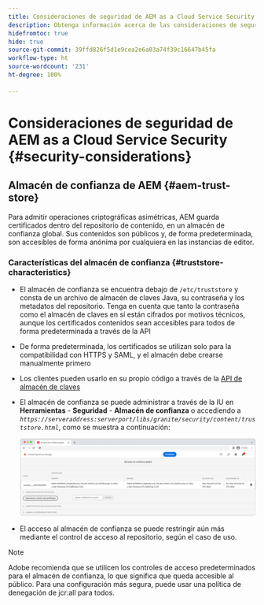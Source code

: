 ```yaml
---
title: Consideraciones de seguridad de AEM as a Cloud Service Security
description: Obtenga información acerca de las consideraciones de seguridad importantes al utilizar AEM as a Cloud Service
hidefromtoc: true
hide: true
source-git-commit: 39ffd826f5d1e9cea2e6a03a74f39c16647b45fa
workflow-type: ht
source-wordcount: '231'
ht-degree: 100%

---
```



# Consideraciones de seguridad de AEM as a Cloud Service Security {#security-considerations}

## Almacén de confianza de AEM {#aem-trust-store}

Para admitir operaciones criptográficas asimétricas, AEM guarda certificados dentro del repositorio de contenido, en un almacén de confianza global. Sus contenidos son públicos y, de forma predeterminada, son accesibles de forma anónima por cualquiera en las instancias de editor.

### Características del almacén de confianza {#truststore-characteristics}

* El almacén de confianza se encuentra debajo de `/etc/truststore` y consta de un archivo de almacén de claves Java, su contraseña y los metadatos del repositorio. Tenga en cuenta que tanto la contraseña como el almacén de claves en sí están cifrados por motivos técnicos, aunque los certificados contenidos sean accesibles para todos de forma predeterminada a través de la API
* De forma predeterminada, los certificados se utilizan solo para la compatibilidad con HTTPS y SAML, y el almacén debe crearse manualmente primero
* Los clientes pueden usarlo en su propio código a través de la [API de almacén de claves](https://developer.adobe.com/experience-manager/reference-materials/6-5/javadoc/com/adobe/granite/keystore/KeyStoreService.html#getTrustStore-org.apache.sling.api.resource.ResourceResolver-)
* El almacén de confianza se puede administrar a través de la IU en **Herramientas** - **Seguridad** - **Almacén de confianza** o accediendo a *`https://serveraddress:serverport/libs/granite/security/content/truststore.html`*, como se muestra a continuación:

   ![Administración del almacén de confianza](/help/security/assets/global-trust-store-modified.png)

* El acceso al almacén de confianza se puede restringir aún más mediante el control de acceso al repositorio, según el caso de uso.

>[!NOTE]
>
>Adobe recomienda que se utilicen los controles de acceso predeterminados para el almacén de confianza, lo que significa que queda accesible al público. Para una configuración más segura, puede usar una política de denegación de jcr:all para todos.

<!--
Commenting out section for now as requested by Lars

## Anonymous Permission Hardening Package {#anonymous-permission-hardening-package}

For more information on the Anonymous Hardening Package, please see the [Security Checklist](https://experienceleague.adobe.com/docs/experience-manager-65/administering/security/security-checklist.html#anonymous-permission-hardening-package).
-->
